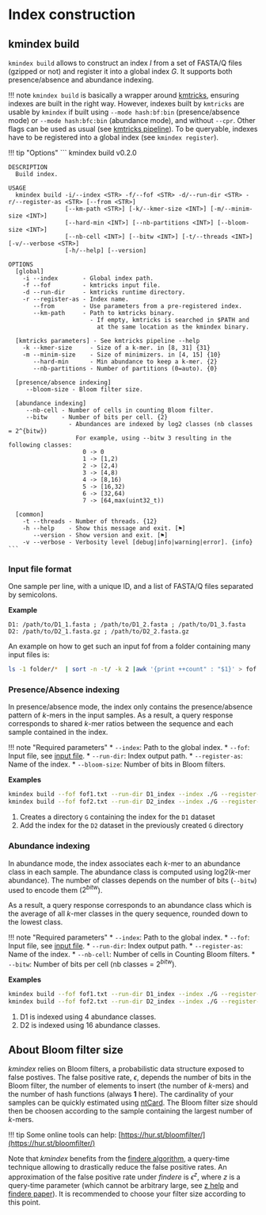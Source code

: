 # Index construction

## **kmindex build**

`kmindex build` allows to construct an index $I$ from a set of FASTA/Q files (gzipped or not) and register it into a global index $G$. It supports both presence/absence and abundance indexing.

!!! note
    `kmindex build` is basically a wrapper around [kmtricks](https://github.com/tlemane/kmtricks), ensuring indexes are built in the right way. However, indexes built by `kmtricks` are usable by `kmindex` if built using `--mode hash:bf:bin` (presence/absence mode) or `--mode hash:bfc:bin` (abundance mode), and without `--cpr`. Other flags can be used as usual (see [kmtricks pipeline](https://github.com/tlemane/kmtricks/wiki/kmtricks-pipeline)). To be queryable, indexes have to be registered into a global index (see `kmindex register`).

!!! tip "Options"
    ```
    kmindex build v0.2.0

    DESCRIPTION
      Build index.

    USAGE
      kmindex build -i/--index <STR> -f/--fof <STR> -d/--run-dir <STR> -r/--register-as <STR> [--from <STR>]
                    [--km-path <STR>] [-k/--kmer-size <INT>] [-m/--minim-size <INT>]
                    [--hard-min <INT>] [--nb-partitions <INT>] [--bloom-size <INT>]
                    [--nb-cell <INT>] [--bitw <INT>] [-t/--threads <INT>] [-v/--verbose <STR>]
                    [-h/--help] [--version]

    OPTIONS
      [global]
        -i --index       - Global index path.
        -f --fof         - kmtricks input file.
        -d --run-dir     - kmtricks runtime directory.
        -r --register-as - Index name.
           --from        - Use parameters from a pre-registered index.
           --km-path     - Path to kmtricks binary.
                           - If empty, kmtricks is searched in $PATH and
                             at the same location as the kmindex binary.

      [kmtricks parameters] - See kmtricks pipeline --help
        -k --kmer-size     - Size of a k-mer. in [8, 31] {31}
        -m --minim-size    - Size of minimizers. in [4, 15] {10}
           --hard-min      - Min abundance to keep a k-mer. {2}
           --nb-partitions - Number of partitions (0=auto). {0}

      [presence/absence indexing]
         --bloom-size - Bloom filter size.

      [abundance indexing]
         --nb-cell - Number of cells in counting Bloom filter.
         --bitw    - Number of bits per cell. {2}
                     - Abundances are indexed by log2 classes (nb classes = 2^{bitw})
                       For example, using --bitw 3 resulting in the following classes:
                         0 -> 0
                         1 -> [1,2)
                         2 -> [2,4)
                         3 -> [4,8)
                         4 -> [8,16)
                         5 -> [16,32)
                         6 -> [32,64)
                         7 -> [64,max(uint32_t))

      [common]
        -t --threads - Number of threads. {12}
        -h --help    - Show this message and exit. [⚑]
           --version - Show version and exit. [⚑]
        -v --verbose - Verbosity level [debug|info|warning|error]. {info}
    ```

### **Input file format**

One sample per line, with a unique ID, and a list of FASTA/Q files separated by semicolons.

**Example**
```
D1: /path/to/D1_1.fasta ; /path/to/D1_2.fasta ; /path/to/D1_3.fasta
D2: /path/to/D2_1.fasta.gz ; /path/to/D2_2.fasta.gz
```

An example on how to get such an input fof from a folder containing many input files is:
```bash
ls -1 folder/*  | sort -n -t/ -k 2 |awk '{print ++count" : "$1}' > fof.txt
```

### **Presence/Absence indexing**

In presence/absence mode, the index only contains the presence/absence pattern of $k$-mers in the input samples. As a result, a query response corresponds to shared $k$-mer ratios between the sequence and each sample contained in the index.

!!! note "Required parameters"
    * `--index`: Path to the global index.
    * `--fof`: Input file, see [input file](#Input-file-format).
    * `--run-dir`: Index output path.
    * `--register-as`: Name of the index.
    * `--bloom-size`: Number of bits in Bloom filters.

**Examples**
```bash
kmindex build --fof fof1.txt --run-dir D1_index --index ./G --register-as D1 --hard-min --kmer-size 25 --bloom-size 1000000 # (1)!
kmindex build --fof fof2.txt --run-dir D2_index --index ./G --register-as D2 --hard-min --kmer-size 25 --bloom-size 1000000 # (2)!
```

1. Creates a directory `G` containing the index for the `D1` dataset
2. Add the index for the `D2` dataset in the previously created `G` directory


### **Abundance indexing**

In abundance mode, the index associates each $k$-mer to an abundance class in each sample. The abundance class is computed using log2($k$-mer abundance). The number of classes depends on the number of bits (`--bitw`) used to encode them ($2^{bitw}$).

As a result, a query response corresponds to an abundance class which is the average of all $k$-mer classes in the query sequence, rounded down to the lowest class.

!!! note "Required parameters"
    * `--index`: Path to the global index.
    * `--fof`: Input file, see [input file](#Input-file-format).
    * `--run-dir`: Index output path.
    * `--register-as`: Name of the index.
    * `--nb-cell`: Number of cells in Counting Bloom filters.
    * `--bitw`: Number of bits per cell (nb classes = $2^{bitw}$).

**Examples**
```bash
kmindex build --fof fof1.txt --run-dir D1_index --index ./G --register-as D1 --hard-min --kmer-size 25 --nb-cell 1000000 --bitw 2 # (1)!
kmindex build --fof fof2.txt --run-dir D2_index --index ./G --register-as D2 --hard-min --kmer-size 25 --nb-cell 1000000 --bitw 4 # (2)!
```

1. D1 is indexed using 4 abundance classes.
2. D2 is indexed using 16 abundance classes.

## **About Bloom filter size**

*kmindex* relies on Bloom filters, a probabilistic data structure exposed to false postives. The false positive rate, $\epsilon$, depends the number of bits in the Bloom filter, the number of elements to insert (the number of $k$-mers) and the number of hash functions (always **1** here). The cardinality of your samples can be quickly estimated using [ntCard](https://github.com/bcgsc/ntCard). The Bloom filter size should then be choosen according to the sample containing the largest number of $k$-mers.

!!! tip
    Some online tools can help: [https://hur.st/bloomfilter/](https://hur.st/bloomfilter/)

Note that *kmindex* benefits from the [findere algorithm](https://github.com/lrobidou/findere), a query-time technique allowing to drastically reduce the false positive rates. An approximation of the false positive rate under *findere* is $\epsilon^z$, where $z$ is a query-time parameter (which cannot be arbitrary large, see [z help](query.md#about-the-z-parameter) and [findere paper](http://dx.doi.org/10.1007/978-3-030-86692-1_13)). It is recommended to choose your filter size according to this point.

